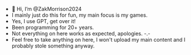 - 👋 Hi, I’m @ZakMorrison2024
- I mainly just do this for fun, my main focus is my games.
- Yes, I use GPT, get over it!
- Been programming for 20+ years.
- Not everything on here works as expected, apologies. -.-
- Feel free to take anything on here, I won't upload my main content and I probably stole something anyway.

<!---
ZakMorrison2024/ZakMorrison2024 is a ✨ special ✨ repository because its `README.md` (this file) appears on your GitHub profile.
You can click the Preview link to take a look at your changes.
--->
